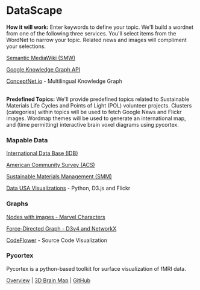 # DataScape  

<b>How it will work:</b> Enter keywords to define your topic. We'll build a wordnet from one of the following three services.  You'll select items from the WordNet to narrow your topic. Related news and images will compliment your selections.<br>

[Semantic MediaWiki (SMW)](https://www.semantic-mediawiki.org/wiki/Semantic_MediaWiki)  

[Google Knowledge Graph API<!--target-->](https://developers.google.com/knowledge-graph/)

[ConceptNet.io<!--target-->](http://ConceptNet.io) - Multilingual Knowledge Graph
<br><br>

<b>Predefined Topics:</b> We'll provide predefined topics related to Sustainable Materials Life Cycles and Points of Light (POL) volunteer projects. Clusters (categories) within topics will be used to fetch Google News and Flickr images. Wordmap themes will be used to generate an international map, and (time permitting) interactive brain voxel diagrams using pycortex. 

### Mapable Data

[International Data Base (IDB)](https://www.census.gov/programs-surveys/international-programs/about/idb.html)

[American Community Survey (ACS)<!--target-->](https://factfinder.census.gov/faces/nav/jsf/pages/download_center.xhtml)

[Sustainable Materials Management (SMM)](https://www.epa.gov/smm)

[Data USA Visualizations](https://datausa.io/) - Python, D3.js and Flickr<br>


### Graphs

[Nodes with images - Marvel Characters](infinity/)

[Force-Directed Graph - D3v4 and NetworkX](marvel/)

[CodeFlower](https://www.redotheweb.com/CodeFlower/) - Source Code Visualization
<!--
[Regression Line with rSquared value](regression/index.html)
-->

### Pycortex

Pycortex is a python-based toolkit for surface visualization of 
<span style="white-space: nowrap;">fMRI data.</span>

[Overview](https://news.berkeley.edu/2016/04/27/brain-thesaurus/) | 
[3D Brain Map<!--target-->](http://gallantlab.org/brainviewer/huthetal2012/) | 
[GitHub<!--target-->](https://github.com/gallantlab/pycortex)
<br>

<!--

## Sustainable Materials Management (SMM)

http://localhost:8887/smm-demo/about.html


## Loggevity

How long is log?  

A triangle on a flat surface will gradually become a circle if the flat surface curves into a sphere.  

A circle on a sphere will appear to become a point if the spherical surface expands faster than the circle.  
-->